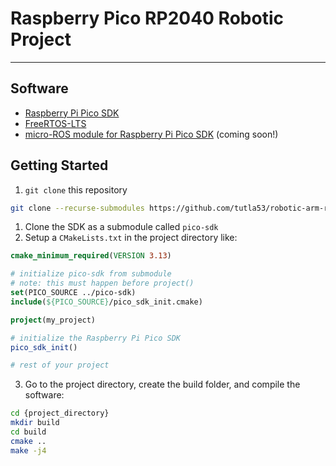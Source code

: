 # Raspberry Pico RP2040 Robotic Project
***
## Software

<ul>
  <li> <a href="https://github.com/raspberrypi/pico-sdk">Raspberry Pi Pico SDK</a> </li>
  <li> <a href="https://github.com/FreeRTOS/FreeRTOS-LTS.git">FreeRTOS-LTS</a> </li>
  <li> <a href="https://github.com/micro-ROS/micro_ros_raspberrypi_pico_sdk.git">micro-ROS module for Raspberry Pi Pico SDK</a> (coming soon!)</li>
</ul> 

## Getting Started
1. `git clone` this repository
```bash
git clone --recurse-submodules https://github.com/tutla53/robotic-arm-rp2040.git
```
1. Clone the SDK as a submodule called `pico-sdk`
1. Setup a `CMakeLists.txt` in the project directory like:

```cmake
cmake_minimum_required(VERSION 3.13)

# initialize pico-sdk from submodule
# note: this must happen before project()
set(PICO_SOURCE ../pico-sdk)
include(${PICO_SOURCE}/pico_sdk_init.cmake)

project(my_project)

# initialize the Raspberry Pi Pico SDK
pico_sdk_init()

# rest of your project
```
3. Go to the project directory, create the build folder, and compile the software:
```bash
cd {project_directory}
mkdir build
cd build
cmake ..
make -j4
```
